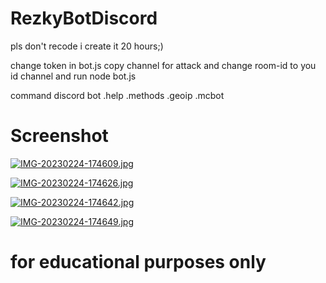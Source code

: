 # RezkyBotDiscord


pls don't recode i create it 20 hours;)

change token in bot.js
copy channel for attack
and change room-id to you id channel
and run node bot.js

command discord bot
.help
.methods
.geoip
.mcbot

# Screenshot

[![IMG-20230224-174609.jpg](https://i.postimg.cc/QtKQqk9x/IMG-20230224-174609.jpg)](https://postimg.cc/r0cRV4Nv)

[![IMG-20230224-174626.jpg](https://i.postimg.cc/x1WpVCvC/IMG-20230224-174626.jpg)](https://postimg.cc/18rrpyYh)

[![IMG-20230224-174642.jpg](https://i.postimg.cc/BbZfPgnt/IMG-20230224-174642.jpg)](https://postimg.cc/S2Pvwc8p)

[![IMG-20230224-174649.jpg](https://i.postimg.cc/SKyWYYpj/IMG-20230224-174649.jpg)](https://postimg.cc/LJbqrX5M)

# for educational purposes only

